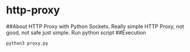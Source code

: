 # http-proxy
##About
HTTP Proxy with Python Sockets.
Really simple HTTP Proxy, not good, not safe just simple.
Run python script
##Execution
```
python3 proxy.py
```

